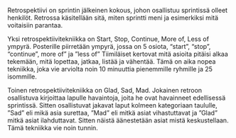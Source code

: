 Retrospektiivi on sprintin jälkeinen kokous, johon osallistuu sprintissä olleet henkilöt. Retrossa käsitellään sitä, miten sprintti meni ja esimerkiksi mitä voitaisiin parantaa.  

Yksi retrospektiivitekniikka on Start, Stop, Continue, More of, Less of ympyrä.
Posterille piirretään ympyrä, jossa on 5 osiota, “start”, “stop”, “continue”, more of” ja ”less of”
Tiimiläiset kertovat mitä asioita pitäisi alkaa tekemään, mitä lopettaa, jatkaa, listää ja vähentää.
Tämä on aika nopea tekniikka, joka vie arviolta noin 10 minuuttia pienemmille ryhmille  ja 25 isommille.   

Toinen retrospektiivitekniikka on Glad, Sad, Mad.
Jokainen retroon osallistuva kirjoittaa lapulle havaintoja, joita he ovat havainneet edellisessä sprintissä. Sitten osallistuvat jakavat laput kolmeen kategoriaan taululle, ”Sad” eli mikä asia surettaa, ”Mad” eli mitkä asiat vihastuttavat ja ”Glad” mitkä asiat ilahduttavat. Sitten näistä äänestetään asiat mistä keskustellaan. Tämä tekniikka vie noin tunnin.

